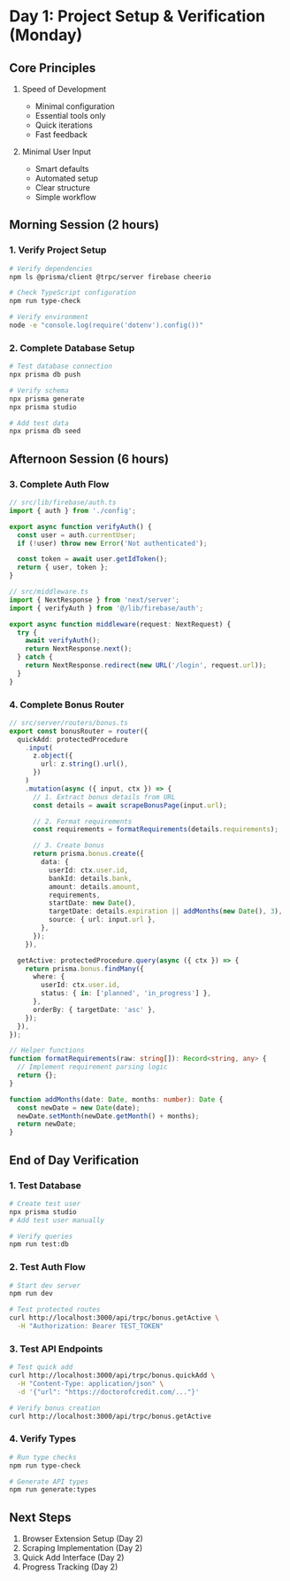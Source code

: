 # Day 1: Project Setup & Verification (Monday)

## Core Principles

1. Speed of Development

   - Minimal configuration
   - Essential tools only
   - Quick iterations
   - Fast feedback

2. Minimal User Input
   - Smart defaults
   - Automated setup
   - Clear structure
   - Simple workflow

## Morning Session (2 hours)

### 1. Verify Project Setup

```bash
# Verify dependencies
npm ls @prisma/client @trpc/server firebase cheerio

# Check TypeScript configuration
npm run type-check

# Verify environment
node -e "console.log(require('dotenv').config())"
```

### 2. Complete Database Setup

```bash
# Test database connection
npx prisma db push

# Verify schema
npx prisma generate
npx prisma studio

# Add test data
npx prisma db seed
```

## Afternoon Session (6 hours)

### 3. Complete Auth Flow

```typescript
// src/lib/firebase/auth.ts
import { auth } from './config';

export async function verifyAuth() {
  const user = auth.currentUser;
  if (!user) throw new Error('Not authenticated');

  const token = await user.getIdToken();
  return { user, token };
}

// src/middleware.ts
import { NextResponse } from 'next/server';
import { verifyAuth } from '@/lib/firebase/auth';

export async function middleware(request: NextRequest) {
  try {
    await verifyAuth();
    return NextResponse.next();
  } catch {
    return NextResponse.redirect(new URL('/login', request.url));
  }
}
```

### 4. Complete Bonus Router

```typescript
// src/server/routers/bonus.ts
export const bonusRouter = router({
  quickAdd: protectedProcedure
    .input(
      z.object({
        url: z.string().url(),
      })
    )
    .mutation(async ({ input, ctx }) => {
      // 1. Extract bonus details from URL
      const details = await scrapeBonusPage(input.url);

      // 2. Format requirements
      const requirements = formatRequirements(details.requirements);

      // 3. Create bonus
      return prisma.bonus.create({
        data: {
          userId: ctx.user.id,
          bankId: details.bank,
          amount: details.amount,
          requirements,
          startDate: new Date(),
          targetDate: details.expiration || addMonths(new Date(), 3),
          source: { url: input.url },
        },
      });
    }),

  getActive: protectedProcedure.query(async ({ ctx }) => {
    return prisma.bonus.findMany({
      where: {
        userId: ctx.user.id,
        status: { in: ['planned', 'in_progress'] },
      },
      orderBy: { targetDate: 'asc' },
    });
  }),
});

// Helper functions
function formatRequirements(raw: string[]): Record<string, any> {
  // Implement requirement parsing logic
  return {};
}

function addMonths(date: Date, months: number): Date {
  const newDate = new Date(date);
  newDate.setMonth(newDate.getMonth() + months);
  return newDate;
}
```

## End of Day Verification

### 1. Test Database

```bash
# Create test user
npx prisma studio
# Add test user manually

# Verify queries
npm run test:db
```

### 2. Test Auth Flow

```bash
# Start dev server
npm run dev

# Test protected routes
curl http://localhost:3000/api/trpc/bonus.getActive \
  -H "Authorization: Bearer TEST_TOKEN"
```

### 3. Test API Endpoints

```bash
# Test quick add
curl http://localhost:3000/api/trpc/bonus.quickAdd \
  -H "Content-Type: application/json" \
  -d '{"url": "https://doctorofcredit.com/..."}'

# Verify bonus creation
curl http://localhost:3000/api/trpc/bonus.getActive
```

### 4. Verify Types

```bash
# Run type checks
npm run type-check

# Generate API types
npm run generate:types
```

## Next Steps

1. Browser Extension Setup (Day 2)
2. Scraping Implementation (Day 2)
3. Quick Add Interface (Day 2)
4. Progress Tracking (Day 2)
